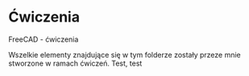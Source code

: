# Ćwiczenia
FreeCAD - ćwiczenia

Wszelkie elementy znajdujące się w tym folderze zostały przeze mnie stworzone w ramach ćwiczeń. 
Test, test

